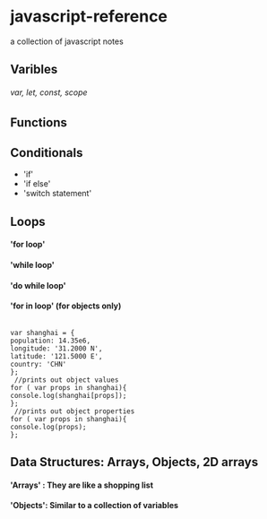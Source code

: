 # javascript-reference
a collection of javascript notes

## Varibles
###### var, let, const, scope

## Functions

## Conditionals
  * 'if'
  * 'if else'
  * 'switch statement'
  

## Loops
 #### 'for loop'
 #### 'while loop'
 #### 'do while loop'
 #### 'for in loop' (for objects only)
  ```

  var shanghai = {
  population: 14.35e6,
  longitude: '31.2000 N',
  latitude: '121.5000 E',
  country: 'CHN'
 };
   //prints out object values
 for ( var props in shanghai){
  console.log(shanghai[props]);
 };
   //prints out object properties
  for ( var props in shanghai){
  console.log(props);
 };
 
```

## Data Structures: Arrays, Objects, 2D arrays
 #### 'Arrays' : They are like a shopping list
 #### 'Objects': Similar to a collection of variables
  
  
